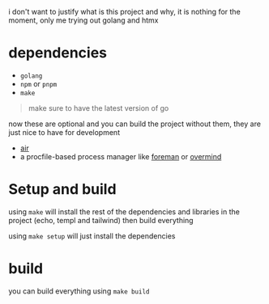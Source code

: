 i don't want to justify what is this project and why, it is nothing for the moment,
only me trying out golang and htmx

# dependencies
- `golang`
- `npm` or `pnpm`
- `make`

> make sure to have the latest version of go

now these are optional and you can build the project without them, they are just nice
to have for development
- [air](https://github.com/air-verse/air) 
- a procfile-based process manager like [foreman](https://github.com/ddollar/foreman)
or [overmind](https://github.com/DarthSim/overmind) 

# Setup and build
using `make` will install the rest of the dependencies and libraries in the
project (echo, templ and tailwind) then build everything

using `make setup` will just install the dependencies

# build
you can build everything using `make build`

